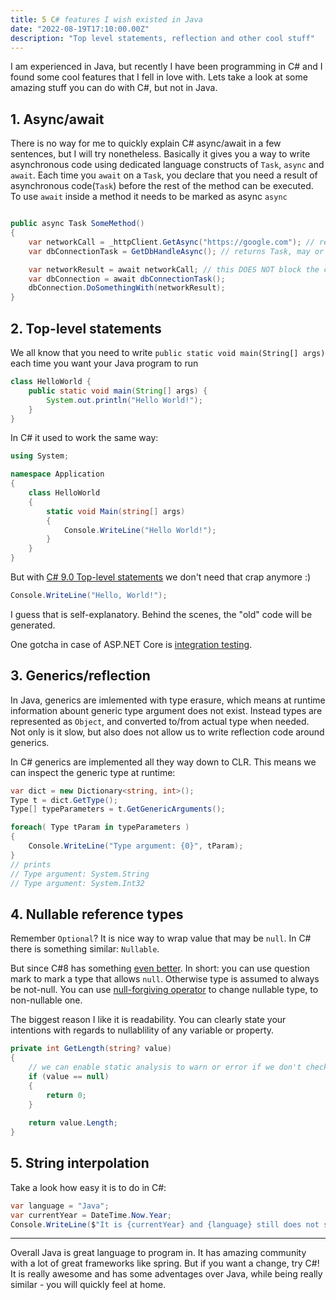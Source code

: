 ```yaml
---
title: 5 C# features I wish existed in Java 
date: "2022-08-19T17:10:00.00Z"
description: "Top level statements, reflection and other cool stuff"
---
```


I am experienced in Java, but recently I have been programming in C# and I found some cool features that I fell in love with.
Lets take a look at some amazing stuff you can do with C#, but not in Java.

## 1. Async/await

There is no way for me to quickly explain C# async/await in a few sentences, but I will try nonetheless.
Basically it gives you a way to write asynchronous code using dedicated language constructs of `Task`, `async` and `await`.
Each time you `await` on a `Task`, you declare that you need a result of asynchronous code(`Task`) before the rest of the method can be executed. To use `await` inside a method it needs to be marked as async `async`

```C#

public async Task SomeMethod()
{
	var networkCall = _httpClient.GetAsync("https://google.com"); // returns Task, may or may not create and run annother thread in the background
	var dbConnectionTask = GetDbHandleAsync(); // returns Task, may or may not create and run annother thread in the background

	var networkResult = await networkCall; // this DOES NOT block the current thread, instead it can release it to the thread pool
	var dbConnection = await dbConnectionTask();
	dbConnection.DoSomethingWith(networkResult);
}

```

## 2. Top-level statements
We all know that you need to write `public static void main(String[] args)` each time you want your Java program to run

```Java
class HelloWorld {
    public static void main(String[] args) {
        System.out.println("Hello World!"); 
    }
}
```

In C# it used to work the same way:
```C#
using System;

namespace Application
{
    class HelloWorld
    {
        static void Main(string[] args)
        {
            Console.WriteLine("Hello World!");
        }
    }
}
```

But with [C# 9.0 Top-level statements](https://docs.microsoft.com/en-us/dotnet/csharp/whats-new/csharp-9#top-level-statements) we don't need that crap anymore :)


```C#
Console.WriteLine("Hello, World!");
```
I guess that is self-explanatory. Behind the scenes, the "old" code will be generated.

One gotcha in case of ASP.NET Core is [integration testing](https://docs.microsoft.com/en-us/aspnet/core/test/integration-tests?view=aspnetcore-6.0#basic-tests-with-the-default-webapplicationfactory).

## 3. Generics/reflection
In Java, generics are imlemented with type erasure, which means at runtime information abount generic type argument does not exist. Instead types are represented as `Object`, and converted to/from actual type when needed. Not only is it slow, but also does not allow us to write reflection code around generics.

In C# generics are implemented all they way down to CLR. This means we can inspect the generic type at runtime:
```C#
var dict = new Dictionary<string, int>();
Type t = dict.GetType();
Type[] typeParameters = t.GetGenericArguments();

foreach( Type tParam in typeParameters )
{
    Console.WriteLine("Type argument: {0}", tParam);
}
// prints
// Type argument: System.String
// Type argument: System.Int32
```
## 4. Nullable reference types
Remember `Optional`? It is nice way to wrap value that may be `null`.
In C# there is something similar: `Nullable`. 

But since C#8 has something [even better](https://learn.microsoft.com/en-us/dotnet/csharp/language-reference/builtin-types/nullable-reference-types). In short: you can use question mark to mark a type that allows `null`. Otherwise type is assumed to always be not-null. You can use [null-forgiving operator](https://learn.microsoft.com/en-us/dotnet/csharp/language-reference/operators/null-forgiving) to change nullable type, to non-nullable one.

The biggest reason I like it is readability. You can clearly state your intentions with regards to nullablility of any variable or property.
```C#
private int GetLength(string? value)
{
    // we can enable static analysis to warn or error if we don't check for null!
    if (value == null)
    {
        return 0;
    }
 
    return value.Length;
}
```
## 5. String interpolation
Take a look how easy it is to do in C#:
```C#
var language = "Java";
var currentYear = DateTime.Now.Year;
Console.WriteLine($"It is {currentYear} and {language} still does not support string interpolation");
```

----

Overall Java is great language to program in. It has amazing community with a lot of great frameworks like spring. But if you want a change, try C#! It is really awesome and has some adventages over Java, while being really similar - you will quickly feel at home.